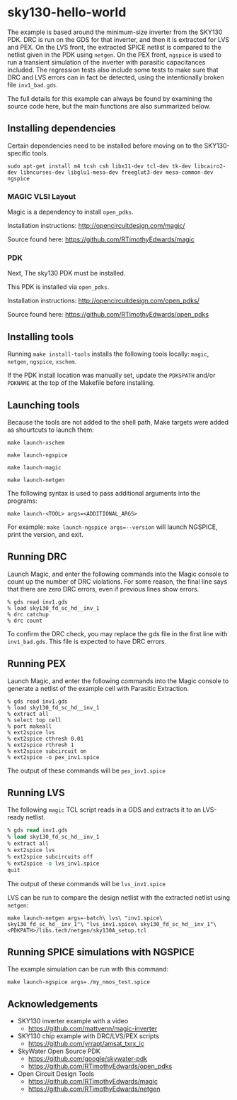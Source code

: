 # sky130-hello-world

The example is based around the minimum-size inverter from the SKY130 PDK.  DRC is run on the GDS for that inverter, and then it is extracted for LVS and PEX.  On the LVS front, the extracted SPICE netlist is compared to the netlist given in the PDK using ``netgen``.  On the PEX front, ``ngspice`` is used to run a transient simulation of the inverter with parasitic capacitances included.  The regression tests also include some tests to make sure that DRC and LVS errors can in fact be detected, using the intentionally broken file ``inv1_bad.gds``.

The full details for this example can always be found by examining the source code here, but the main functions are also summarized below.

## Installing dependencies

Certain dependencies need to be installed before moving on to the SKY130-specific tools.

```shell
sudo apt-get install m4 tcsh csh libx11-dev tcl-dev tk-dev libcairo2-dev libncurses-dev libglu1-mesa-dev freeglut3-dev mesa-common-dev ngspice
```

### MAGIC VLSI Layout
Magic is a dependency to install `open_pdks`. 

Installation instructions: http://opencircuitdesign.com/magic/

Source found here: https://github.com/RTimothyEdwards/magic

### PDK
Next, The sky130 PDK must be installed.

This PDK is installed via `open_pdks`.

Installation instructions: http://opencircuitdesign.com/open_pdks/

Source found here: https://github.com/RTimothyEdwards/open_pdks

## Installing tools

Running `make install-tools` installs the following tools locally: ``magic``, ``netgen``, ``ngspice``, ``xschem``.

If the PDK install location was manually set, update the `PDKSPATH` and/or `PDKNAME` at the top of the Makefile before installing.

## Launching tools
Because the tools are not added to the shell path, Make targets were added as shourtcuts to launch them:

`make launch-xschem`

`make launch-ngspice`

`make launch-magic`

`make launch-netgen`


The following syntax is used to pass additional arguments into the programs:

`make launch-<TOOL> args=<ADDITIONAL_ARGS>`

For example: `make launch-ngspice args=--version` will launch NGSPICE, print the version, and exit.

## Running DRC

Launch Magic, and enter the following commands into the Magic console to count up the number of DRC violations.  For some reason, the final line says that there are zero DRC errors, even if previous lines show errors.

```
% gds read inv1.gds
% load sky130_fd_sc_hd__inv_1
% drc catchup
% drc count
```

To confirm the DRC check, you may replace the gds file in the first line with `inv1_bad.gds`. This file is expected to have DRC errors.

## Running PEX

Launch Magic, and enter the following commands into the Magic console to generate a netlist of the example cell with Parasitic Extraction. 

```
% gds read inv1.gds
% load sky130_fd_sc_hd__inv_1
% extract all
% select top cell
% port makeall
% ext2spice lvs
% ext2spice cthresh 0.01
% ext2spice rthresh 1
% ext2spice subcircuit on
% ext2spice -o pex_inv1.spice
```

The output of these commands will be `pex_inv1.spice`

## Running LVS

The following ``magic`` TCL script reads in a GDS and extracts it to an LVS-ready netlist.

```tcl
% gds read inv1.gds
% load sky130_fd_sc_hd__inv_1
% extract all
% ext2spice lvs
% ext2spice subcircuits off
% ext2spice -o lvs_inv1.spice
quit
```
The output of these commands will be `lvs_inv1.spice`


LVS can be run to compare the design netlist with the extracted netlist using ``netgen``:

```shell
make launch-netgen args=-batch\ lvs\ "inv1.spice\ sky130_fd_sc_hd__inv_1"\ "lvs_inv1.spice\ sky130_fd_sc_hd__inv_1"\ <PDKPATH>/libs.tech/netgen/sky130A_setup.tcl
```

## Running SPICE simulations with NGSPICE

The example simulation can be run with this command:
```
make launch-ngspice args=./my_nmos_test.spice
```

## Acknowledgements
* SKY130 inverter example with a video
  * https://github.com/mattvenn/magic-inverter
* SKY130 chip example with DRC/LVS/PEX scripts
  * https://github.com/yrrapt/amsat_txrx_ic
* SkyWater Open Source PDK
  * https://github.com/google/skywater-pdk
  * https://github.com/RTimothyEdwards/open_pdks
* Open Circuit Design Tools
  * https://github.com/RTimothyEdwards/magic
  * https://github.com/RTimothyEdwards/netgen

